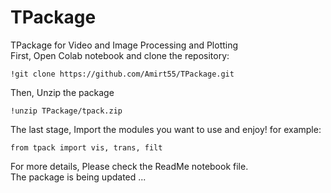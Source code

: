 # TPackage
TPackage for Video and Image Processing and Plotting   
First, Open Colab notebook and clone the repository:
```
!git clone https://github.com/Amirt55/TPackage.git
```
Then, Unzip the package
```
!unzip TPackage/tpack.zip
```
The last stage, Import the modules you want to use and enjoy!
for example:
```
from tpack import vis, trans, filt
```
For more details, Please check the ReadMe notebook file.   
The package is being updated ...
